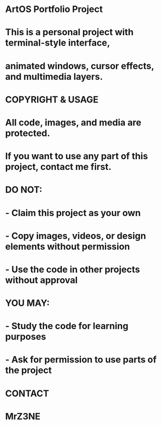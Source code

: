 # ArtOS Portfolio Project

# This is a personal project with terminal-style interface,
# animated windows, cursor effects, and multimedia layers.

# COPYRIGHT & USAGE

# All code, images, and media are protected.
# If you want to use any part of this project, contact me first.

# DO NOT:
# - Claim this project as your own
# - Copy images, videos, or design elements without permission
# - Use the code in other projects without approval

# YOU MAY:
# - Study the code for learning purposes
# - Ask for permission to use parts of the project

# CONTACT
# MrZ3NE
